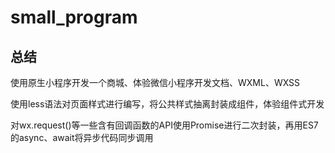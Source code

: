 # small_program
## 总结
使用原生小程序开发一个商城、体验微信小程序开发文档、WXML、WXSS

使用less语法对页面样式进行编写，将公共样式抽离封装成组件，体验组件式开发

对wx.request()等一些含有回调函数的API使用Promise进行二次封装，再用ES7的async、await将异步代码同步调用
